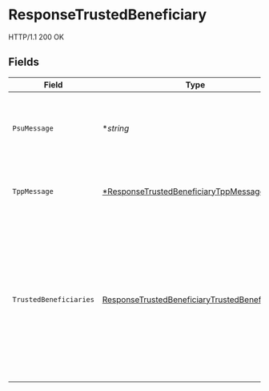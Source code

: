 # ResponseTrustedBeneficiary

HTTP/1.1 200 OK


## Fields

| Field                                                                                                                                               | Type                                                                                                                                                | Required                                                                                                                                            | Description                                                                                                                                         | Example                                                                                                                                             |
| --------------------------------------------------------------------------------------------------------------------------------------------------- | --------------------------------------------------------------------------------------------------------------------------------------------------- | --------------------------------------------------------------------------------------------------------------------------------------------------- | --------------------------------------------------------------------------------------------------------------------------------------------------- | --------------------------------------------------------------------------------------------------------------------------------------------------- |
| `PsuMessage`                                                                                                                                        | **string*                                                                                                                                           | :heavy_minus_sign:                                                                                                                                  | Texto enviado al TPP a través del HUB para ser mostrado al PSU.                                                                                     | Informacion para PSU                                                                                                                                |
| `TppMessage`                                                                                                                                        | [*ResponseTrustedBeneficiaryTppMessage](../../models/shared/responsetrustedbeneficiarytppmessage.md)                                                | :heavy_minus_sign:                                                                                                                                  | Mensaje para el TPP enviado a través del HUB.                                                                                                       |                                                                                                                                                     |
| `TrustedBeneficiaries`                                                                                                                              | [ResponseTrustedBeneficiaryTrustedBeneficiaries](../../models/shared/responsetrustedbeneficiarytrustedbeneficiaries.md)                             | :heavy_check_mark:                                                                                                                                  | Este reporte contiene todos los beneficarios de confianza del PSU para aquellas cuentas que fueron consentidas. Este array podría devolverse vacío. |                                                                                                                                                     |